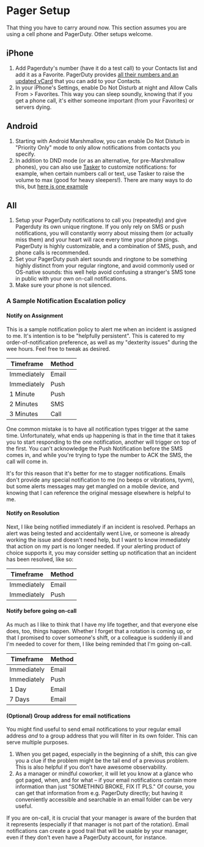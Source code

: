 # Pager Setup

That thing you have to carry around now. This section assumes you are using a cell phone and PagerDuty. Other setups welcome.

## iPhone

1. Add Pagerduty's number (have it do a test call) to your Contacts list and add it as a Favorite. PagerDuty provides [all their numbers and an updated vCard](https://support.pagerduty.com/hc/en-us/articles/202828870-Phone-numbers-notifications-are-sent-from) that you can add to your Contacts.
2. In your iPhone's Settings, enable Do Not Disturb at night and Allow Calls From > Favorites. This way you can sleep soundly, knowing that if you get a phone call, it's either someone important (from your Favorites) or servers dying.

## Android

1. Starting with Android Marshmallow, you can enable Do Not Disturb in "Priority Only" mode to only allow notifications from contacts you specify.
2. In addition to DND mode (or as an alternative, for pre-Marshmallow phones), you can also use [Tasker](http://tasker.dinglisch.net/index.html) to customize notifications: for example, when certain numbers call or text, use Tasker to raise the volume to max (good for heavy sleepers!). There are many ways to do this, but [here is one example](http://www.androidauthority.com/tasker-emergency-calls-399762/)

## All

1. Setup your PagerDuty notifications to call you (repeatedly) and give Pagerduty its own unique ringtone. If you only rely on SMS or push notifications, you will constantly worry about missing them (or actually miss them) and your heart will race every time your phone pings. PagerDuty is highly customizable, and a combination of SMS, push, and phone calls is recommended.
2. Set your PagerDuty push alert sounds and ringtone to be something highly distinct from your regular ringtone, and avoid commonly used or OS-native sounds: this well help avoid confusing a stranger's SMS tone in public with your own on-call notifications.
3. Make sure your phone is not silenced.

### A Sample Notification Escalation policy

#### Notify on Assignment

This is a sample notification policy to alert me when an incident is assigned to me.  It's intention is to be "helpfully persistent".  This is catered to my order-of-notification preference, as well as my "dexterity issues" during the wee hours.  Feel free to tweak as desired.

| Timeframe   | Method |
| ----------- | ------ |
| Immediately | Email  |
| Immediately | Push   |
| 1 Minute    | Push   |
| 2 Minutes   | SMS    |
| 3 Minutes   | Call   |

One common mistake is to have all notification types trigger at the same time.  Unfortunately, what ends up happening is that in the time that it takes you to start responding to the one notification, another will trigger on top of the first.  You can't acknowledge the Push Notification before the SMS comes in, and while you're trying to type the number to ACK the SMS, the call will come in.

It's for this reason that it's better for me to stagger notifications.  Emails don't provide any special notification to me (no beeps or vibrations, tyvm), but some alerts messages may get mangled on a mobile device, and knowing that I can reference the original message elsewhere is helpful to me.

#### Notify on Resolution

Next, I like being notified immediately if an incident is resolved.  Perhaps an alert was being tested and accidentally went Live, or someone is already working the issue and doesn't need help, but I want to know immediately that action on my part is no longer needed.  If your alerting product of choice supports it, you may consider setting up notification that an incident has been resolved, like so:

| Timeframe   | Method |
| ----------- | ------ |
| Immediately | Email  |
| Immediately | Push   |

#### Notify before going on-call

As much as I like to think that I have my life together, and that everyone else does, too, things happen.  Whether I forget that a rotation is coming up, or that I promised to cover someone's shift, or a colleague is suddenly ill and I'm needed to cover for them, I like being reminded that I'm going on-call.

| Timeframe   | Method |
| ----------- | ------ |
| Immediately | Email  |
| Immediately | Push   |
| 1 Day       | Email  |
| 7 Days      | Email  |

#### (Optional) Group address for email notifications

You might find useful to send email notifications to your regular email address *and* to a group address that you will filter in its own folder. This can serve multiple purposes.

1. When you get paged, especially in the beginning of a shift, this can give you a clue if the problem might be the tail end of a previous problem. This is also helpful if you don't have awesome observability.
2. As a manager or mindful coworker, it will let you know at a glance who got paged, when, and for what – if your email notifications contain more information than just "SOMETHING BROKE, FIX IT PLS." Of course, you can get that information from e.g. PagerDuty directly; but having it conveniently accessible and searchable in an email folder can be very useful.

If you are on-call, it is crucial that your manager is aware of the burden that it represents (especially if that manager is not part of the rotation). Email notifications can create a good trail that will be usable by your manager, even if they don't even have a PagerDuty account, for instance.
